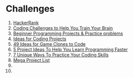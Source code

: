 # Challenges

1. [HackerRank](https://www.hackerrank.com/)
1. [Coding Challenges to Help You Train Your Brain](http://codecondo.com/coding-challenges/)
1. [Beginner Programming Projects & Practice problems](http://blog.programmersmotivation.com/2014/07/09/list-projects/)
1. [Ideas for Coding Projects](http://www.codeconquest.com/programming-projects/ideas-for-programming-projects/)
1. [49 Ideas for Game Clones to Code](http://inventwithpython.com/blog/2012/02/20/i-need-practice-programming-49-ideas-for-game-clones-to-code/)
1. [5 Project Ideas To Help You Learn Programming Faster](http://www.makeuseof.com/tag/5-project-ideas-help-learn-programming-faster/)
1. [7 Unique Ways To Practice Your Coding Skills](http://www.makeuseof.com/tag/7-unique-ways-practice-coding-skills/)
1. [Mega Project List](http://www.dreamincode.net/forums/topic/78802-martyr2s-mega-project-ideas-list/)
1. []()
1. []()